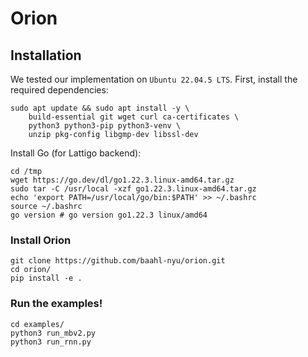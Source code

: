 # Orion

## Installation
We tested our implementation on `Ubuntu 22.04.5 LTS`. First, install the required dependencies:

```
sudo apt update && sudo apt install -y \
    build-essential git wget curl ca-certificates \
    python3 python3-pip python3-venv \
    unzip pkg-config libgmp-dev libssl-dev
```

Install Go (for Lattigo backend):

```
cd /tmp
wget https://go.dev/dl/go1.22.3.linux-amd64.tar.gz
sudo tar -C /usr/local -xzf go1.22.3.linux-amd64.tar.gz
echo 'export PATH=/usr/local/go/bin:$PATH' >> ~/.bashrc
source ~/.bashrc
go version # go version go1.22.3 linux/amd64
```

### Install Orion

```
git clone https://github.com/baahl-nyu/orion.git
cd orion/
pip install -e .
```

### Run the examples!

```
cd examples/
python3 run_mbv2.py
python3 run_rnn.py
```
